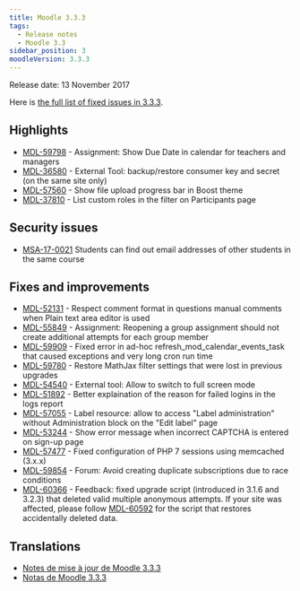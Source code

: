 ```yaml
---
title: Moodle 3.3.3
tags:
  - Release notes
  - Moodle 3.3
sidebar_position: 3
moodleVersion: 3.3.3
---
```

Release date: 13 November 2017

Here is [the full list of fixed issues in 3.3.3](https://moodle.atlassian.net/secure/IssueNavigator!executeAdvanced.jspa?jqlQuery=project+%3D+mdl+AND+resolution+%3D+fixed+AND+fixVersion+in+%28%223.3.3%22%29+ORDER+BY+priority+DESC&runQuery=true&clear=true).

## Highlights

- [MDL-59798](https://moodle.atlassian.net/browse/MDL-59798) - Assignment: Show Due Date in calendar for teachers and managers
- [MDL-36580](https://moodle.atlassian.net/browse/MDL-36580) - External Tool: backup/restore consumer key and secret (on the same site only)
- [MDL-57560](https://moodle.atlassian.net/browse/MDL-57560) - Show file upload progress bar in Boost theme
- [MDL-37810](https://moodle.atlassian.net/browse/MDL-37810) - List custom roles in the filter on Participants page

## Security issues

- [MSA-17-0021](https://moodle.org/mod/forum/discuss.php?d=361784) Students can find out email addresses of other students in the same course

## Fixes and improvements

- [MDL-52131](https://moodle.atlassian.net/browse/MDL-52131) - Respect comment format in questions manual comments when Plain text area editor is used
- [MDL-55849](https://moodle.atlassian.net/browse/MDL-55849) - Assignment: Reopening a group assignment should not create additional attempts for each group member
- [MDL-59909](https://moodle.atlassian.net/browse/MDL-59909) - Fixed error in ad-hoc refresh_mod_calendar_events_task that caused exceptions and very long cron run time
- [MDL-59780](https://moodle.atlassian.net/browse/MDL-59780) - Restore MathJax filter settings that were lost in previous upgrades
- [MDL-54540](https://moodle.atlassian.net/browse/MDL-54540) - External tool: Allow to switch to full screen mode
- [MDL-51892](https://moodle.atlassian.net/browse/MDL-51892) - Better explaination of the reason for failed logins in the logs report
- [MDL-57055](https://moodle.atlassian.net/browse/MDL-57055) - Label resource: allow to access "Label administration" without Administration block on the "Edit label" page
- [MDL-53244](https://moodle.atlassian.net/browse/MDL-53244) - Show error message when incorrect CAPTCHA is entered on sign-up page
- [MDL-57477](https://moodle.atlassian.net/browse/MDL-57477) - Fixed configuration of PHP 7 sessions using memcached (3.x.x)
- [MDL-59854](https://moodle.atlassian.net/browse/MDL-59854) - Forum: Avoid creating duplicate subscriptions due to race conditions
- [MDL-60366](https://moodle.atlassian.net/browse/MDL-60366) - Feedback: fixed upgrade script (introduced in 3.1.6 and 3.2.3) that deleted valid multiple anonymous attempts. If your site was affected, please follow [MDL-60592](https://moodle.atlassian.net/browse/MDL-60592) for the script that restores accidentally deleted data.

## Translations

- [Notes de mise à jour de Moodle 3.3.3](https://docs.moodle.org/fr/Notes_de_mise_à_jour_de_Moodle_3.3.3)
- [Notas de Moodle 3.3.3](https://docs.moodle.org/es/Notas_de_Moodle_3.3.3)
